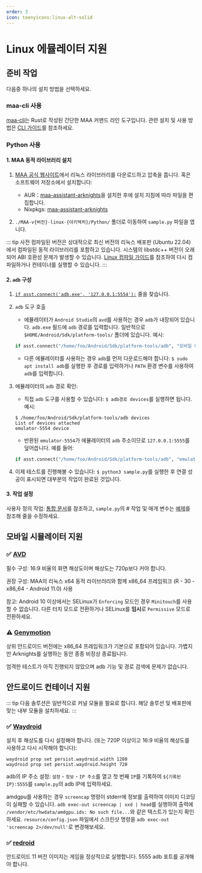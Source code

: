 ```yaml
---
order: 3
icon: teenyicons:linux-alt-solid
---
```


# Linux 에뮬레이터 지원

## 준비 작업

다음중 하나의 설치 방법을 선택하세요.

### maa-cli 사용

[maa-cli](https://github.com/MaaAssistantArknights/maa-cli)는 Rust로 작성된 간단한 MAA 커맨드 라인 도구입니다. 관련 설치 및 사용 방법은 [CLI 가이드](../cli/intro.md)를 참조하세요.

### Python 사용

#### 1. MAA 동적 라이브러리 설치

1. [MAA 공식 웹사이트](https://maa.plus/)에서 리눅스 라이브러리를 다운로드하고 압축을 풉니다. 혹은 소프트웨어 저장소에서 설치합니다:

   - AUR：[maa-assistant-arknights](https://aur.archlinux.org/packages/maa-assistant-arknights)을 설치한 후에 설치 지침에 따라 파일을 편집합니다.
   - Nixpkgs: [maa-assistant-arknights](https://github.com/NixOS/nixpkgs/blob/nixos-unstable/pkgs/by-name/ma/maa-assistant-arknights/package.nix)

2. `./MAA-v{버전}-linux-{아키텍처}/Python/` 폴더로 이동하여 `sample.py` 파일을 엽니다.

::: tip
사전 컴파일된 버전은 상대적으로 최신 버전의 리눅스 배포판 (Ubuntu 22.04)에서 컴파일된 동적 라이브러리를 포함하고 있습니다. 시스템의 libstdc++ 버전이 오래되어 ABI 호환성 문제가 발생할 수 있습니다. [Linux 컴파일 가이드](../../develop/linux-tutorial.md)를 참조하여 다시 컴파일하거나 컨테이너를 실행할 수 있습니다.
:::

#### 2. `adb` 구성

1. [`if asst.connect('adb.exe', '127.0.0.1:5554'):`](https://github.com/MaaAssistantArknights/MaaAssistantArknights/blob/722f0ddd4765715199a5dc90ea1bec2940322344/src/Python/sample.py#L48) 줄을 찾습니다.

2. `adb` 도구 호출

   - 에뮬레이터가 `Android Studio`의 `avd`를 사용하는 경우 `adb`가 내장되어 있습니다. `adb.exe` 필드에 `adb` 경로를 입력합니다. 일반적으로 `$HOME/Android/Sdk/platform-tools/` 폴더에 있습니다. 예시:

   ```python
   if asst.connect("/home/foo/Android/Sdk/platform-tools/adb", "모바일 에뮬레이터의 adb 주소"):
   ```

   - 다른 에뮬레이터를 사용하는 경우 `adb`를 먼저 다운로드해야 합니다: `$ sudo apt install adb`를 실행한 후 경로를 입력하거나 `PATH` 환경 변수를 사용하여 `adb`를 입력합니다.

3. 에뮬레이터의 `adb` 경로 확인:

   - 직접 `adb` 도구를 사용할 수 있습니다: `$ adb경로 devices`를 실행하면 됩니다. 예시:

   ```shell
   $ /home/foo/Android/Sdk/platform-tools/adb devices
   List of devices attached
   emulator-5554 device
   ```

   - 반환된 `emulator-5554`가 에뮬레이터의 `adb` 주소이므로 `127.0.0.1:5555`를 덮어씁니다. 예를 들어:

   ```python
   if asst.connect("/home/foo/Android/Sdk/platform-tools/adb", "emulator-5554"):
   ```

4. 이제 테스트를 진행해볼 수 있습니다: `$ python3 sample.py`를 실행한 후 연결 성공이 표시되면 대부분의 작업이 완료된 것입니다.

#### 3. 작업 설정

사용자 정의 작업: [통합 문서](../../protocol/integration.md)를 참조하고, `sample.py`의 # 작업 및 매개 변수는 [예제](https://github.com/MaaAssistantArknights/MaaAssistantArknights/blob/722f0ddd4765715199a5dc90ea1bec2940322344/src/Python/sample.py#L54)를 참조해 줄을 수정하세요.

## 모바일 시뮬레이터 지원

### ✅ [AVD](https://developer.android.com/studio/run/managing-avds)

필수 구성: 16:9 비율의 화면 해상도이며 해상도는 720p보다 커야 합니다.

권장 구성: MAA의 리눅스 x64 동적 라이브러리와 함께 x86_64 프레임워크 (R - 30 - x86_64 - Android 11.0) 사용

참고: Android 10 이상에서는 SELinux가 `Enforcing` 모드인 경우 `Minitouch`를 사용할 수 없습니다. 다른 터치 모드로 전환하거나 SELinux를 **임시**로 `Permissive` 모드로 전환하세요.

### ⚠️ [Genymotion](https://www.genymotion.com/)

상위 안드로이드 버전에는 x86_64 프레임워크가 기본으로 포함되어 있습니다. 가볍지만 Arknights를 실행하는 동안 종종 비정상 종료됩니다.

엄격한 테스트가 아직 진행되지 않았으며 adb 기능 및 경로 검색에 문제가 없습니다.

## 안드로이드 컨테이너 지원

::: tip
다음 솔루션은 일반적으로 커널 모듈을 필요로 합니다. 해당 솔루션 및 배포판에 맞는 내부 모듈을 설치하세요.
:::

### ✅ [Waydroid](https://waydro.id/)

설치 후 해상도를 다시 설정해야 합니다. (또는 720P 이상이고 16:9 비율의 해상도를 사용하고 다시 시작해야 합니다):

```shell
waydroid prop set persist.waydroid.width 1280
waydroid prop set persist.waydroid.height 720
```

adb의 IP 주소 설정: `설정` - `정보` - `IP 주소`를 열고 첫 번째 `IP`를 기록하여 `${기록된IP}:5555`를 `sample.py`의 adb IP에 입력하세요.

amdgpu를 사용하는 경우 `screencap` 명령이 stderr에 정보를 출력하여 이미지 디코딩이 실패할 수 있습니다. `adb exec-out screencap | xxd | head`를 실행하여 출력에 `/vendor/etc/hwdata/amdgpu.ids: No such file...`와 같은 텍스트가 있는지 확인하세요. `resource/config.json` 파일에서 스크린샷 명령을 `adb exec-out 'screencap 2>/dev/null'`로 변경해보세요.

### ✅ [redroid](https://github.com/remote-android/redroid-doc)

안드로이드 11 버전 이미지는 게임을 정상적으로 실행합니다. 5555 adb 포트를 공개해야 합니다.
